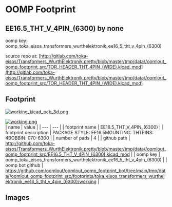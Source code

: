 # OOMP Footprint  
## EE16.5_THT_V_4PIN_(6300)  by none  
  
oomp key: oomp_toka_eisos_transformers_wurthelektronik_ee16_5_tht_v_4pin_(6300)  
  
source repo at: [http://gitlab.com/toka-eisos/Transformers_WurthElektronik.pretty/blob/master/tmp/data//oomlout_oomp_footprint_src/TOR_HEADER_THT_4PIN_(WIDE).kicad_mod](http://gitlab.com/toka-eisos/Transformers_WurthElektronik.pretty/blob/master/tmp/data//oomlout_oomp_footprint_src/TOR_HEADER_THT_4PIN_(WIDE).kicad_mod)  
## Footprint  
  
[![working_kicad_pcb_3d.png](working_kicad_pcb_3d_600.png)](working_kicad_pcb_3d.png)  
  
[![working.png](working_600.png)](working.png)  
| name | value | 
| --- | --- | 
| footprint name | EE16.5_THT_V_4PIN_(6300) | 
| footprint description | PACKAGE STYLE: EE16.5MOUNTING: THTPINS: 4BOBBIN: 070-6300 | 
| number of pads | 4 | 
| github path | http://github.com/toka-eisos/Transformers_WurthElektronik.pretty/blob/master/tmp/data//oomlout_oomp_footprint_src/EE16.5_THT_V_4PIN_(6300).kicad_mod | 
| oomp key | oomp_toka_eisos_transformers_wurthelektronik_ee16_5_tht_v_4pin_(6300) | 
| oomp bot github | https://github.com/oomlout/oomlout_oomp_footprint_bot/tree/main/tmp/data//oomlout_oomp_footprint_src/footprints/toka_eisos_transformers_wurthelektronik_ee16_5_tht_v_4pin_(6300)/working | 
## Images  

